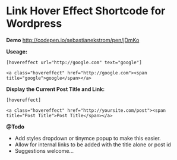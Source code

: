 # Link Hover Effect Shortcode for Wordpress


**Demo**
http://codepen.io/sebastianekstrom/pen/jDmKo

**Useage:**

`[hovereffect url="http://google.com" text="google"]`

`<a class="hovereffect" href="http://google.com"><span title="google">google</span></a>`

**Display the Current Post Title and Link:**

`[hovereffect]`

`<a class="hovereffect" href="http://yoursite.com/post"><span title="Post Title">Post Title</span></a>`


**@Todo**

- Add styles dropdown or tinymce popup to make this easier. 
- Allow for internal links to be added with the title alone or post id
- Suggestions welcome...
